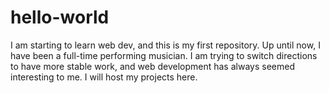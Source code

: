# hello-world
I am starting to learn web dev, and this is my first repository.
Up until now, I have been a full-time performing musician. I am trying to switch directions to have more stable work, and web development has always
seemed interesting to me. I will host my projects here.

